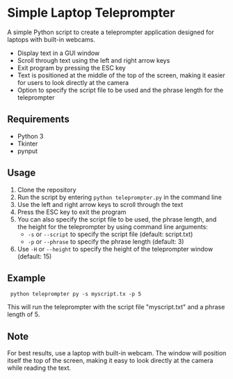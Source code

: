 
<h1>Simple Laptop Teleprompter</h1>

<p>A simple Python script to create a teleprompter application designed for laptops with built-in webcams.</p>

<ul><li>Display text in a GUI window</li><li>Scroll through text using the left and right arrow keys</li><li>Exit program by pressing the ESC key</li><li>Text is positioned at the middle of the top of the screen, making it easier for users to look directly at the camera</li><li>Option to specify the script file to be used and the phrase length for the teleprompter</li></ul>

<h2>Requirements</h2>

<ul><li>Python 3</li><li>Tkinter</li><li>pynput</li></ul>

<h2>Usage</h2>

<ol><li>Clone the repository</li><li>Run the script by entering <code>python teleprompter.py</code> in the command line</li><li>Use the left and right arrow keys to scroll through the text</li><li>Press the ESC key to exit the program</li><li>You can also specify the script file to be used, the phrase length, and the height for the teleprompter by using command line arguments:<ul><li><code>-s</code> or <code>--script</code> to specify the script file (default: script.txt)</li><li><code>-p</code> or <code>--phrase</code> to specify the phrase length (default: 3)</li></ul><li>Use <code>-H</code> or <code>--height</code> to specify the height of the teleprompter window (default: 15)</li></ol>

<h2>Example</h2>

<code> python teleprompter py -s myscript.tx -p 5</code>

<p>This will run the teleprompter with the script file "myscript.txt" and a phrase length of 5.</p>

<h2>Note</h2>

<p>For best results, use a laptop with built-in webcam. The window will position itself the top of the screen, making it easy to look directly at the camera while reading the text.</p>
